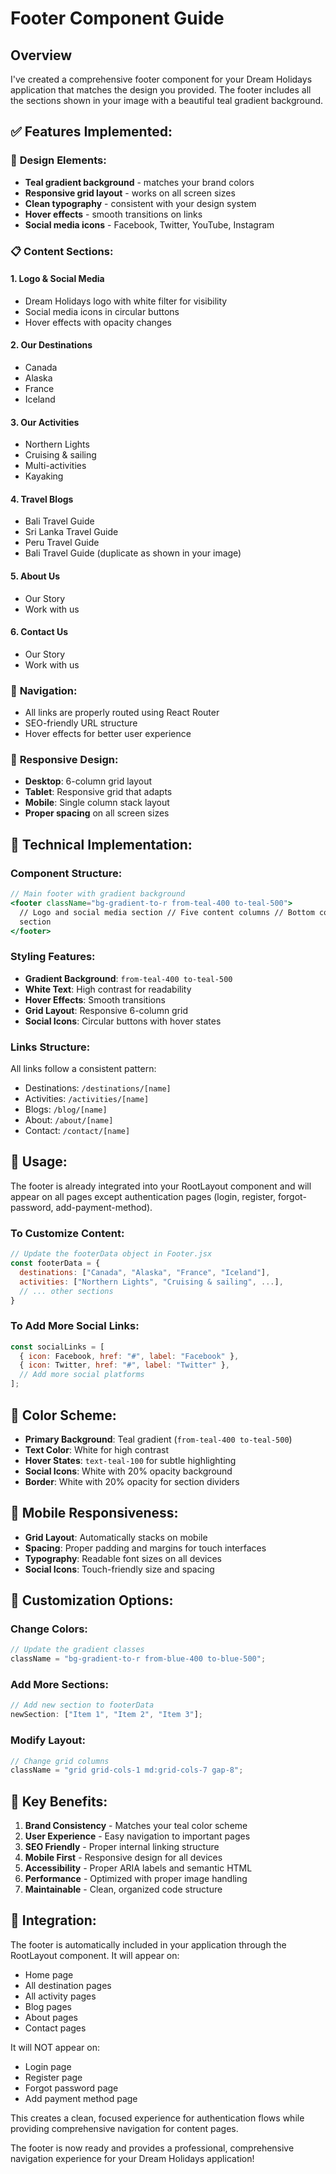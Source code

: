 # Footer Component Guide

## Overview

I've created a comprehensive footer component for your Dream Holidays application that matches the design you provided. The footer includes all the sections shown in your image with a beautiful teal gradient background.

## ✅ Features Implemented:

### 🎨 **Design Elements:**

- **Teal gradient background** - matches your brand colors
- **Responsive grid layout** - works on all screen sizes
- **Clean typography** - consistent with your design system
- **Hover effects** - smooth transitions on links
- **Social media icons** - Facebook, Twitter, YouTube, Instagram

### 📋 **Content Sections:**

#### 1. **Logo & Social Media**

- Dream Holidays logo with white filter for visibility
- Social media icons in circular buttons
- Hover effects with opacity changes

#### 2. **Our Destinations**

- Canada
- Alaska
- France
- Iceland

#### 3. **Our Activities**

- Northern Lights
- Cruising & sailing
- Multi-activities
- Kayaking

#### 4. **Travel Blogs**

- Bali Travel Guide
- Sri Lanka Travel Guide
- Peru Travel Guide
- Bali Travel Guide (duplicate as shown in your image)

#### 5. **About Us**

- Our Story
- Work with us

#### 6. **Contact Us**

- Our Story
- Work with us

### 🔗 **Navigation:**

- All links are properly routed using React Router
- SEO-friendly URL structure
- Hover effects for better user experience

### 📱 **Responsive Design:**

- **Desktop**: 6-column grid layout
- **Tablet**: Responsive grid that adapts
- **Mobile**: Single column stack layout
- **Proper spacing** on all screen sizes

## 🎯 **Technical Implementation:**

### **Component Structure:**

```jsx
// Main footer with gradient background
<footer className="bg-gradient-to-r from-teal-400 to-teal-500">
  // Logo and social media section // Five content columns // Bottom copyright
  section
</footer>
```

### **Styling Features:**

- **Gradient Background**: `from-teal-400 to-teal-500`
- **White Text**: High contrast for readability
- **Hover Effects**: Smooth transitions
- **Grid Layout**: Responsive 6-column grid
- **Social Icons**: Circular buttons with hover states

### **Links Structure:**

All links follow a consistent pattern:

- Destinations: `/destinations/[name]`
- Activities: `/activities/[name]`
- Blogs: `/blog/[name]`
- About: `/about/[name]`
- Contact: `/contact/[name]`

## 🚀 **Usage:**

The footer is already integrated into your RootLayout component and will appear on all pages except authentication pages (login, register, forgot-password, add-payment-method).

### **To Customize Content:**

```jsx
// Update the footerData object in Footer.jsx
const footerData = {
  destinations: ["Canada", "Alaska", "France", "Iceland"],
  activities: ["Northern Lights", "Cruising & sailing", ...],
  // ... other sections
}
```

### **To Add More Social Links:**

```jsx
const socialLinks = [
  { icon: Facebook, href: "#", label: "Facebook" },
  { icon: Twitter, href: "#", label: "Twitter" },
  // Add more social platforms
];
```

## 🎨 **Color Scheme:**

- **Primary Background**: Teal gradient (`from-teal-400 to-teal-500`)
- **Text Color**: White for high contrast
- **Hover States**: `text-teal-100` for subtle highlighting
- **Social Icons**: White with 20% opacity background
- **Border**: White with 20% opacity for section dividers

## 📱 **Mobile Responsiveness:**

- **Grid Layout**: Automatically stacks on mobile
- **Spacing**: Proper padding and margins for touch interfaces
- **Typography**: Readable font sizes on all devices
- **Social Icons**: Touch-friendly size and spacing

## 🔧 **Customization Options:**

### **Change Colors:**

```jsx
// Update the gradient classes
className = "bg-gradient-to-r from-blue-400 to-blue-500";
```

### **Add More Sections:**

```jsx
// Add new section to footerData
newSection: ["Item 1", "Item 2", "Item 3"];
```

### **Modify Layout:**

```jsx
// Change grid columns
className = "grid grid-cols-1 md:grid-cols-7 gap-8";
```

## 🌟 **Key Benefits:**

1. **Brand Consistency** - Matches your teal color scheme
2. **User Experience** - Easy navigation to important pages
3. **SEO Friendly** - Proper internal linking structure
4. **Mobile First** - Responsive design for all devices
5. **Accessibility** - Proper ARIA labels and semantic HTML
6. **Performance** - Optimized with proper image handling
7. **Maintainable** - Clean, organized code structure

## 🔄 **Integration:**

The footer is automatically included in your application through the RootLayout component. It will appear on:

- Home page
- All destination pages
- All activity pages
- Blog pages
- About pages
- Contact pages

It will NOT appear on:

- Login page
- Register page
- Forgot password page
- Add payment method page

This creates a clean, focused experience for authentication flows while providing comprehensive navigation for content pages.

The footer is now ready and provides a professional, comprehensive navigation experience for your Dream Holidays application!
